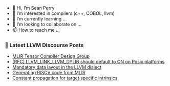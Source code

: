 - 👋 Hi, I’m Sean Perry
- 👀 I’m interested in compilers (c++, COBOL, llvm)
- 🌱 I’m currently learning ...
- 💞️ I’m looking to collaborate on ...
- 📫 How to reach me ...

<!---
s66perry/s66perry is a ✨ special ✨ repository because its `README.md` (this file) appears on your GitHub profile.
You can click the Preview link to take a look at your changes.
--->
### 📕 Latest LLVM Discourse Posts

<!-- DISCOURSE-LLVM:START -->
- [MLIR Tensor Compiler Design Group](https://discourse.llvm.org/t/mlir-tensor-compiler-design-group/84386?page=2#post_38)
- [[RFC] LLVM_LINK_LLVM_DYLIB should default to ON on Posix platforms](https://discourse.llvm.org/t/rfc-llvm-link-llvm-dylib-should-default-to-on-on-posix-platforms/85908#post_2)
- [Mandatory data layout in the LLVM dialect](https://discourse.llvm.org/t/mandatory-data-layout-in-the-llvm-dialect/85875#post_9)
- [Generating RISCV code from MLIR](https://discourse.llvm.org/t/generating-riscv-code-from-mlir/85863#post_9)
- [Constant propagation for target specific intrinsics](https://discourse.llvm.org/t/constant-propagation-for-target-specific-intrinsics/85881#post_3)
<!-- DISCOURSE-LLVM:END -->
